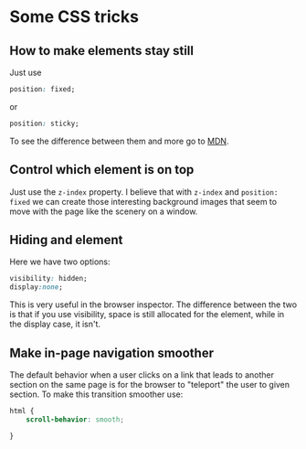 # Some CSS tricks

## How to make elements stay still

Just use

```CSS
position: fixed;
```

or

```CSS
position: sticky;
```

To see the difference between them and more go to [MDN](https://developer.mozilla.org/en-US/docs/Web/CSS/position).

## Control which element is on top

Just use the `z-index` property. I believe that with `z-index` and `position: fixed` we can create those interesting background images that seem to move with the page like the scenery on a window.

## Hiding and element

Here we have two options:

```CSS
visibility: hidden;
display:none;
```

This is very useful in the browser inspector. The difference between the two is that if you use visibility, space is still allocated for the element, while in the display case, it isn't.

## Make in-page navigation smoother

The default behavior when a user clicks on a link that leads to another section on the same page is for the browser to "teleport" the user to given section. To make this transition smoother use:

```CSS
html {
    scroll-behavior: smooth;

}
```
